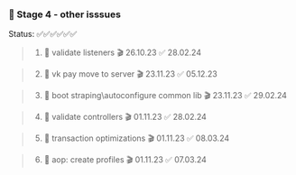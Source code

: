 ### 🥗 Stage 4 - other isssues 

Status: ✅✅✅✅✅✅

> 1. 🌱 validate listeners 🎬 26.10.23 ✅ 28.02.24

> 2. 🌱 vk pay move to server 🎬 23.11.23  ✅ 05.12.23

> 3. 🌱 boot straping\autoconfigure common lib 🎬 23.11.23 ✅ 29.02.24 

> 4. 🌱 validate controllers 🎬 01.11.23 ✅ 28.02.24

> 5. 🌱 transaction optimizations 🎬 01.11.23 ✅ 08.03.24

> 6. 🌱 aop: create profiles 🎬 01.11.23 ✅ 07.03.24
